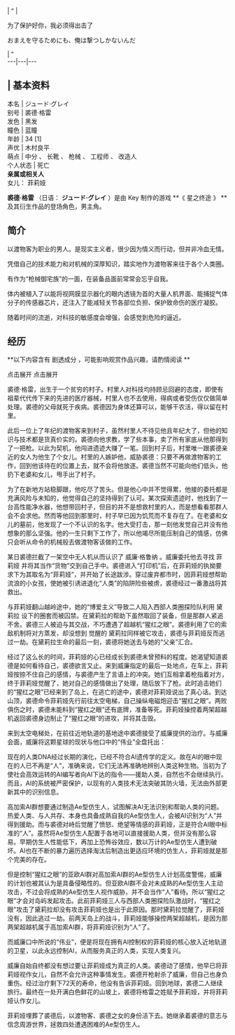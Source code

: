 |  “  | 

为了保护好你，我必须得出击了

おまえを守るためにも、俺は撃つしかないんだ

|  ”  
---|---|---  
  
|  **基本资料**  
---  
本名  |  ジュード·グレイ   
别号  |  裘德·格雷   
发色  |  黑发   
瞳色  |  蓝瞳   
年龄  |  34  [1]   
声优  |  木村良平   
萌点  |  中分  、  长靴  、  枪械  、  工程师  、  改造人   
个人状态  |  死亡   
**亲属或相关人**  
女儿：  菲莉娅  
  
**裘德·格雷** （日语：  **ジュード·グレイ** ）是由  Key  制作的游戏 **《 星之终途  》 ** 及其衍生作品的登场角色，男主角。

##  简介

以渡物客为职业的男人。是现实主义者，很少因为情义而行动，但并非冷血无情。

凭借自己的技术能力和对机械的深厚知识，踏实地作为渡物客来往于各个人类圈。

有作为“枪械御宅族”的一面，在装备品面前常常会忘乎自我。

体内被植入了以能将视网膜显示器化的眼内透镜为首的大量人机界面、能捕捉气体分子的传感器芯片，还注入了能减轻关节各部位负担、保护致命伤的医疗凝胶。

随着时间的流逝，对科技的敏感度会增强，会感觉到危险的逼近。

##  经历

**以下内容含有 剧透成分  ，可能影响观赏作品兴趣，请酌情阅读 **

点击展开  点击展开

裘德·格雷，出生于一个贫穷的村子。村里人对科技均持顾忌回避的态度，即使有祖辈代代传下来的先进的医疗器械，村里人也不去使用，得病或者受伤仅仅做简单处理。裘德的父母就死于疾病。裘德因为身体还算可以，能够干农活，得以留在村里。

此后一位上了年纪的渡物客来到村子，虽然村里人不待见他且年纪大了，但他的知识与技术都是货真价实的。裘德向他求教，学了些本事，卖了所有家底从他那得到了一把枪。以此为契机，他闯进遗迹大赚了一笔。回到村子后，村里唯一跟裘德亲近的女人为他生了个女儿。村里的人嫉妒他，威胁裘德：只要不再做渡物客的工作，回到他该待在的位置上去，就不会将他放逐。裘德当然不可能向他们低头，他扔下老婆和女儿，甩手出了村子。

为了在新地方站稳脚跟，他吃尽了苦头。但是他心中并不觉得累，他接的委托都是充满风险与未知的，他觉得自己的坚持得到了认可。某次探索遗迹时，他找到了一台高性能净水器，他想带回村子，但目的并不是想救村里的人，而是想看看那群人会不会求他。然而等他回到那里时，村子早已因为饥荒而不复存在了。在老婆和女儿的墓前，他发现了一个不认识的名字。他大受打击，那一刻他发觉自己并没有他想象的那么坚强。他的一生只剩下工作了，所以他竭尽所能压制自己的情感，仿佛只会听从命令的机械般去做渡物客该做的工作。

某日裘德拦截了一架空中无人机从而认识了  威廉·格鲁纳  。威廉委托他去寻找  菲莉娅
并将其当作“货物”交到自己手中。裘德进入“打印机”后，在菲莉娅的执拗要求下为其取名为“菲莉娅”，并开始了长途跋涉。穿过废弃都市时，因菲莉娅想帮助流浪的小女孩，使她被引诱进退化“人类”的陷阱险些被虏，裘德经过一番激战将其救出。

与菲莉娅翻山越岭途中，她的“博爱主义”导致二人陷入西部人类圈探险队利用  黛莉拉
设下的圈套而被囚禁。在黛莉拉的帮助下虽然取回了装备，但是那群人紧追不舍。裘德三人被迫与其交战，不巧遭遇了超越机“猩红之眼”。裘德利用了它的索敌机制将对方蒸发，却没想到
觉醒的  黛莉拉同样被它攻击，裘德与菲莉娅反而逃过一劫。在黛莉拉生命的最后一刻，裘德将她送去与她的“父亲”汇合。

经过了这么长的时间，菲莉娅的心已经成长到裘德未曾预料的程度。她渴望知道裘德是如何看待自己，裘德欲言又止。来到威廉指定的最后一处地点，在车上，菲莉娅按捺不住自己的感情，与裘德产生了言语上的冲突。她们互相拿着枪指着对方，终于菲莉娅觉醒了，她对自己的感情做出了处理，随后放下了枪。此时追击她们的“猩红之眼”已经来到了岛上，在逃亡的途中，裘德对菲莉娅说出了真心话。到达山顶，裘德命令菲莉娅先行前往太空电梯，自己操纵电磁炮迎击“猩红之眼”。两败俱伤之时，裘德未能料到“猩红之眼”还有底牌，准备等死。菲莉娅操控着两架超越机返回裘德身边制止了“猩红之眼”的进攻，并将其击毁。

来到太空电梯处，在前往近地轨道的基地途中裘德接受了威廉提供的治疗。与威廉会面，威廉将这颗星球的现状与他口中的“伟业”全盘托出：

现在的人类DNA经过长期的演化，已经不符合AI遗传学的定义。故在AI的眼中现在的人已不再是“人”，准确来说，它们无法再准确地辨别人类这种生物。当初为了使社会高效运转的AI编写者向AI下达的指令——援助人类，自然也不会继续执行。而且，AI的系统被严密保护，以现有的人类技术无法突破其防火墙，无法由外部更新其中的识别信息。  
  
高加索AI群想要通过制造Ae型仿生人，试图解决AI无法识别和帮助人类的问题。热爱人类、与人共存、本身也具备成熟自我的Ae型仿生人，会被AI识别为“人”并得到援助。而与裘德对峙后觉醒了愤怒、绝望等情感的菲莉娅，正是符合AI眼中标准的“人”。虽然将Ae型仿生人配置于各地可以直接援助人类，但并没有那么容易。早期仿生人性能低下，再加上恐怖谷效应，数以万计的Ae型仿生人遭到破坏。AI也在不断的暴力遍历选择淘汰后制造出更适应环境的仿生人，菲莉娅就是那个完美的存在。  
  
但是控制“猩红之眼”的亚欧AI群对高加索AI群的Ae型仿生人计划高度警惕，威廉的计划也被其认为是具备侵略性的。但亚欧AI群不会对未成熟的Ae型仿生人主动攻击，不过会将成熟的Ae型仿生人视作威胁，并不会当作“人”看待。所以“猩红之眼”才会对岛屿发起攻击。此前菲莉娅三人与西部人类圈探险队激战时，“猩红之眼”攻击了黛莉拉却没有攻击菲莉娅也是出于此原因。那时黛莉拉觉醒了，菲莉娅没有，因此逃过一劫。前两天岛上的战斗，菲莉娅能够操控两架超越机，是因为那两架超越机属于高加索AI群，将菲莉娅识别为“人”了。  
  
而威廉口中所说的“伟业”，便是将现在拥有AI控制权的菲莉娅的核心放入近地轨道的卫星，以此永远控制AI，从而服务真正的人类，实现人类复兴。

威廉自始自终都没有想过要让菲莉娅成为真正的人类。裘德动了感情，他早已将菲莉娅视作女儿，自然不会允许这种事情发生。裘德开枪射杀了威廉，但自己也身负重伤。经过治疗剩下72天的寿命，他没有告诉菲莉娅。回到地球，裘德二人继续旅行。最终在一处开满白色鲜花的山坡上，裘德将格雷之姓赋予菲莉娅，并将菲莉娅认作女儿。

菲莉娅埋葬了裘德后，以渡物客、裘德之女的身份活下去。她继承着裘德的意志与信念周游世界，拯救四处遭遇困难的Ae型仿生人。